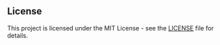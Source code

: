 ## License

This project is licensed under the MIT License - see the [LICENSE](./LICENSE) file for details.
